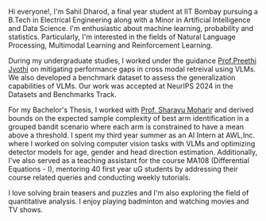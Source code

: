 <!-- ---
permalink: /
title: "Sahil Dharod"
author_profile: true
redirect_from: 
  - /about/
  - /about.html
--- -->

Hi everyone!, I'm Sahil Dharod, a final year student at IIT Bombay pursuing a B.Tech in Electrical Engineering along with a Minor in Artificial Intelligence and Data Science. I'm enthusiastic about machine learning, probability and statistics. Particularly, I'm interested in the fields of Natural Language Processing, Multimodal Learning and Reinforcement Learning.

During my undergraduate studies, I worked under the guidance [Prof.Preethi Jyothi](https://www.cse.iitb.ac.in/~pjyothi/) on mitigating performance gaps in cross modal retreival using VLMs. We also developed a benchmark dataset to assess the generalization capabilities of VLMs. Our work was accepted at NeurIPS 2024 in the Datasets and Benchmarks Track.

For my Bachelor's Thesis, I worked with [Prof. Sharayu Moharir](https://sites.google.com/view/sharayu-homepage/home) and derived bounds on the expected sample complexity of best arm identification in a grouped bandit scenario where each arm is constrained to have a mean above a threshold. I spent my third year summer as an AI Intern at AWL,Inc. where I worked on solving computer vision tasks with VLMs and optimizing detector models for age, gender and head direction estimation. Additionally, I've also served as a teaching assistant for the course MA108 (Differential Equations - I), mentoring 40 first year uG students by addressing their course related queries and conducting weekly tutorials.

I love solving brain teasers and puzzles and I'm also exploring the field of quantitative analysis. I enjoy playing badminton and watching movies and TV shows.
